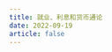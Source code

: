 ```yaml
---
title: 就业、利息和货币通论
date: 2022-09-19
article: false
---
```


<PDF url="https://www.igarashi.icu:7779/pdf/%E9%87%91%E8%9E%8D%E5%AD%A6/%E5%B0%B1%E4%B8%9A%E3%80%81%E5%88%A9%E6%81%AF%E5%92%8C%E8%B4%A7%E5%B8%81%E9%80%9A%E8%AE%BA.pdf" height="880px"/>
